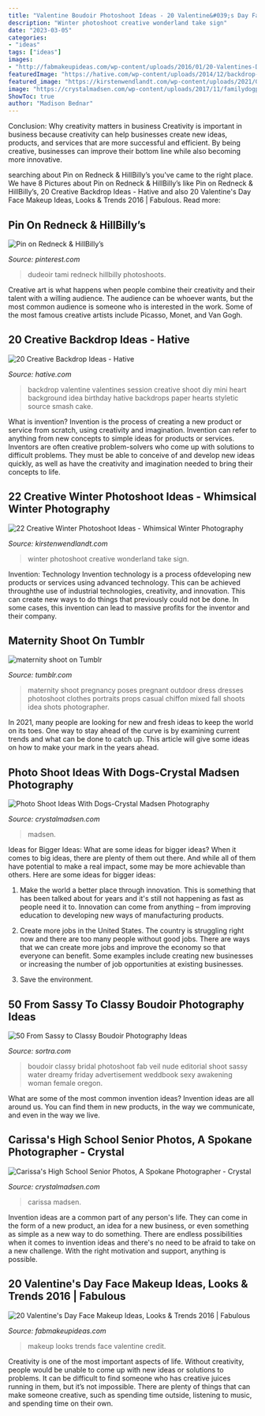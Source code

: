 ```yaml
---
title: "Valentine Boudoir Photoshoot Ideas - 20 Valentine&#039;s Day Face Makeup Ideas, Looks &amp; Trends 2016"
description: "Winter photoshoot creative wonderland take sign"
date: "2023-03-05"
categories:
- "ideas"
tags: ["ideas"]
images:
- "http://fabmakeupideas.com/wp-content/uploads/2016/01/20-Valentines-Day-Face-Makeup-Ideas-Looks-Trends-2016-19.jpg"
featuredImage: "https://hative.com/wp-content/uploads/2014/12/backdrop-ideas/10-creative-backdrop-ideas.jpg"
featured_image: "https://kirstenwendlandt.com/wp-content/uploads/2021/01/Winter-Photoshoot-Ideas-9.jpg"
image: "https://crystalmadsen.com/wp-content/uploads/2017/11/familydogpic14.jpg"
ShowToc: true
author: "Madison Bednar"
---
```



Conclusion: Why creativity matters in business
Creativity is important in business because creativity can help businesses create new ideas, products, and services that are more successful and efficient. By being creative, businesses can improve their bottom line while also becoming more innovative.

	

		
searching about Pin on Redneck &amp; HillBilly’s you've came to the right place. We have 8 Pictures about Pin on Redneck &amp; HillBilly’s like Pin on Redneck &amp; HillBilly’s, 20 Creative Backdrop Ideas - Hative and also 20 Valentine&#039;s Day Face Makeup Ideas, Looks &amp; Trends 2016 | Fabulous. Read more:
		
    
## Pin On Redneck &amp; HillBilly’s

<img loading=lazy src="https://i.pinimg.com/736x/6b/d8/44/6bd844bfe95380a2f853b18f89d5c33b.jpg" onerror="this.onerror=null;this.src='https://tse4.mm.bing.net/th?id=OIP.3pscu5LqoDJBmZloe2CEUQHaE7&amp;pid=15.1';" alt="Pin on Redneck &amp; HillBilly’s">

_Source: pinterest.com_

>dudeoir tami redneck hillbilly photoshoots. 

	

Creative art is what happens when people combine their creativity and their talent with a willing audience. The audience can be whoever wants, but the most common audience is someone who is interested in the work. Some of the most famous creative artists include Picasso, Monet, and Van Gogh.

    
## 20 Creative Backdrop Ideas - Hative

<img loading=lazy src="https://hative.com/wp-content/uploads/2014/12/backdrop-ideas/10-creative-backdrop-ideas.jpg" onerror="this.onerror=null;this.src='https://tse1.mm.bing.net/th?id=OIP.uNUmSlDfdLBlWMhahRNitgHaLH&amp;pid=15.1';" alt="20 Creative Backdrop Ideas - Hative">

_Source: hative.com_

>backdrop valentine valentines session creative shoot diy mini heart background idea birthday hative backdrops paper hearts styletic source smash cake. 

	

What is invention?
Invention is the process of creating a new product or service from scratch, using creativity and imagination. Invention can refer to anything from new concepts to simple ideas for products or services. Inventors are often creative problem-solvers who come up with solutions to difficult problems. They must be able to conceive of and develop new ideas quickly, as well as have the creativity and imagination needed to bring their concepts to life.

    
## 22 Creative Winter Photoshoot Ideas - Whimsical Winter Photography

<img loading=lazy src="https://kirstenwendlandt.com/wp-content/uploads/2021/01/Winter-Photoshoot-Ideas-9.jpg" onerror="this.onerror=null;this.src='https://tse4.mm.bing.net/th?id=OIP.Ug5OO210prS2sw8O3vD1YgHaJ0&amp;pid=15.1';" alt="22 Creative Winter Photoshoot Ideas - Whimsical Winter Photography">

_Source: kirstenwendlandt.com_

>winter photoshoot creative wonderland take sign. 

	

Invention: Technology
Invention technology is a process ofdeveloping new products or services using advanced technology. This can be achieved throughthe use of industrial technologies, creativity, and innovation. This can create new ways to do things that previously could not be done. In some cases, this invention can lead to massive profits for the inventor and their company.

    
## Maternity Shoot On Tumblr

<img loading=lazy src="https://66.media.tumblr.com/be7dc2d3a1f3354926a622a380ac1f1f/tumblr_pe11o5f5sT1xr00nxo1_500.png" onerror="this.onerror=null;this.src='https://tse1.mm.bing.net/th?id=OIP.BDjJm9ePofoGVJHJHk2TzwHaLG&amp;pid=15.1';" alt="maternity shoot on Tumblr">

_Source: tumblr.com_

>maternity shoot pregnancy poses pregnant outdoor dress dresses photoshoot clothes portraits props casual chiffon mixed fall shoots idea shots photographer. 

	

In 2021, many people are looking for new and fresh ideas to keep the world on its toes. One way to stay ahead of the curve is by examining current trends and what can be done to catch up. This article will give some ideas on how to make your mark in the years ahead.

    
## Photo Shoot Ideas With Dogs-Crystal Madsen Photography

<img loading=lazy src="https://crystalmadsen.com/wp-content/uploads/2017/11/familydogpic14.jpg" onerror="this.onerror=null;this.src='https://tse3.mm.bing.net/th?id=OIP.QmVFk2MVEdBlNhMZSZv15wHaLH&amp;pid=15.1';" alt="Photo Shoot Ideas With Dogs-Crystal Madsen Photography">

_Source: crystalmadsen.com_

>madsen. 

	

Ideas for Bigger Ideas: What are some ideas for bigger ideas?
When it comes to big ideas, there are plenty of them out there. And while all of them have potential to make a real impact, some may be more achievable than others. Here are some ideas for bigger ideas:
1. Make the world a better place through innovation. This is something that has been talked about for years and it's still not happening as fast as people need it to. Innovation can come from anything – from improving education to developing new ways of manufacturing products.

2. Create more jobs in the United States. The country is struggling right now and there are too many people without good jobs. There are ways that we can create more jobs and improve the economy so that everyone can benefit. Some examples include creating new businesses or increasing the number of job opportunities at existing businesses.

3. Save the environment.

    
## 50 From Sassy To Classy Boudoir Photography Ideas

<img loading=lazy src="https://www.sortra.com/wp-content/uploads/2014/10/boudoir203.jpg" onerror="this.onerror=null;this.src='https://tse4.mm.bing.net/th?id=OIP.V50wITKDU6UoF6nV6LxfOgHaKD&amp;pid=15.1';" alt="50 From Sassy to Classy Boudoir Photography Ideas">

_Source: sortra.com_

>boudoir classy bridal photoshoot fab veil nude editorial shoot sassy water dreamy friday advertisement weddbook sexy awakening woman female oregon. 

	

What are some of the most common invention ideas?
Invention ideas are all around us. You can find them in new products, in the way we communicate, and even in the way we live.

    
## Carissa&#039;s High School Senior Photos, A Spokane Photographer - Crystal

<img loading=lazy src="https://crystalmadsen.com/wp-content/uploads/2012/09/Girls-Senior-Photo-Ideas-Spokane_0021-682x1024.jpg" onerror="this.onerror=null;this.src='https://tse2.mm.bing.net/th?id=OIP.hFZ577KSTh87zWfjIXkeBAHaLH&amp;pid=15.1';" alt="Carissa&#039;s High School Senior Photos, A Spokane Photographer - Crystal">

_Source: crystalmadsen.com_

>carissa madsen. 

	

Invention ideas are a common part of any person's life. They can come in the form of a new product, an idea for a new business, or even something as simple as a new way to do something. There are endless possibilities when it comes to invention ideas and there's no need to be afraid to take on a new challenge. With the right motivation and support, anything is possible.

    
## 20 Valentine&#039;s Day Face Makeup Ideas, Looks &amp; Trends 2016 | Fabulous

<img loading=lazy src="http://fabmakeupideas.com/wp-content/uploads/2016/01/20-Valentines-Day-Face-Makeup-Ideas-Looks-Trends-2016-19.jpg" onerror="this.onerror=null;this.src='https://tse4.mm.bing.net/th?id=OIP.t3ssiwlSp0jnHhzJ15jykQHaHa&amp;pid=15.1';" alt="20 Valentine&#039;s Day Face Makeup Ideas, Looks &amp; Trends 2016 | Fabulous">

_Source: fabmakeupideas.com_

>makeup looks trends face valentine credit. 

	

Creativity is one of the most important aspects of life. Without creativity, people would be unable to come up with new ideas or solutions to problems. It can be difficult to find someone who has creative juices running in them, but it’s not impossible. There are plenty of things that can make someone creative, such as spending time outside, listening to music, and spending time on their own.

